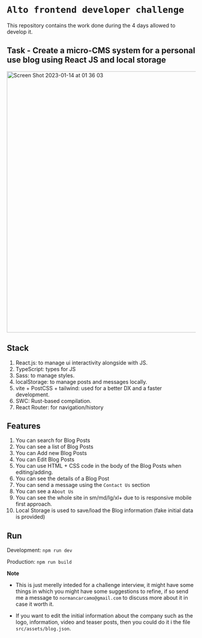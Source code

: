 # `Alto frontend developer challenge`

This repository contains the work done during the 4 days allowed to develop it.

## Task - Create a micro-CMS system for a personal use blog using React JS and local storage

<img width="697" alt="Screen Shot 2023-01-14 at 01 36 03" src="https://user-images.githubusercontent.com/2402579/213760965-fe086200-fef4-4412-babe-c62a330949c6.png">

## Stack

1. React.js: to manage ui interactivity alongside with JS.
2. TypeScript: types for JS
3. Sass: to manage styles.
4. localStorage: to manage posts and messages locally.
5. vite + PostCSS + tailwind: used for a better DX and a faster development.
6. SWC: Rust-based compilation.
7. React Router: for navigation/history

## Features

1. You can search for Blog Posts
2. You can see a list of Blog Posts
3. You can Add new Blog Posts
4. You can Edit Blog Posts
5. You can use HTML + CSS code in the body of the Blog Posts when editing/adding.
6. You can see the details of a Blog Post
7. You can send a message using the `Contact Us` section
8. You can see a `About Us`
9. You can see the whole site in sm/md/lg/xl+ due to is responsive mobile first approach.
10. Local Storage is used to save/load the Blog information (fake initial data is provided)

## Run

Development: `npm run dev`

Production: `npm run build`

**Note**

- This is just merelly inteded for a challenge interview,
it might have some things in which you might have some suggestions to refine,
if so send me a message to `normancarcamo@gmail.com`
to discuss more about it in case it worth it.

- If you want to edit the initial information about the company such as the logo, information, video and teaser posts,
then you could do it i the file `src/assets/blog.json`.
